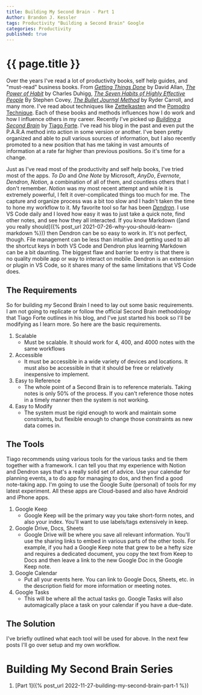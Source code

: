 ```yaml
---
title: Building My Second Brain - Part 1
Author: Brandon J. Kessler
tags: Productivity "Building a Second Brain" Google
categories: Productivity
published: true
---
```


<h1>{{ page.title }}</h1>

Over the years I've read a lot of productivity books, self help guides, and "must-read" business books. From _[Getting Things Done](https://gettingthingsdone.com/)_ by David Allan, _[The Power of Habit](https://charlesduhigg.com/the-power-of-habit/)_ by Charles Duhigg, _[The Seven Habits of Highly Effective People](https://en.wikipedia.org/wiki/The_7_Habits_of_Highly_Effective_People)_ By Stephen Covey, _[The Bullet Journal Method](https://bulletjournal.com/pages/book)_ by Ryder Carroll, and many more. I've read about techniques like [Zettelkasten](https://zettelkasten.de/introduction/) and the [Pomodro Technique](https://en.wikipedia.org/wiki/Pomodoro_Technique). Each of these books and methods influences how I do work and how I influence others in my career. Recently I've picked up _[Building a Second Brain](https://www.buildingasecondbrain.com/)_ by [Tiago Forte](https://fortelabs.com/). I've read his blog in the past and even put the P.A.R.A method into action in some version or another. I've been pretty organized and able to pull various sources of information, but I also recently promoted to a new position that has me taking in vast amounts of information at a rate far higher than previous positions. So it's time for a change.

<!--more-->

Just as I've read most of the productivity and self help books, I've tried most of the apps. _To Do_ and _One Note_ by Microsoft, _AnyDo_, _Evernote_, _Dendron_, _Notion_, a combination of all of them, and countless others that I don't remember. _Notion_ was my most recent attempt and while it is extremely powerful, I felt it over-complicated things too much for me. The capture and organize process was a bit too slow and I hadn't taken the time to hone my workflow to it. My favorite tool so far has been _[Dendron](https://www.dendron.so/)_. I use VS Code daily and I loved how easy it was to just take a quick note, find other notes, and see how they all interacted. If you know Markdown ([and you really should]({% post_url 2021-07-26-why-you-should-learn-markdown %})) then Dendron can be so easy to work in. It's not perfect, though. File management can be less than intuitive and getting used to all the shortcut keys in both VS Code and Dendron plus learning Markdown can be a bit daunting. The biggest flaw and barrier to entry is that there is no quality mobile app or way to interact on mobile. Dendron is an extension or plugin in VS Code, so it shares many of the same limitations that VS Code does.

## The Requirements

So for building _my_ Second Brain I need to lay out some basic requirements. I am not going to replicate or follow the official Second Brain methodology that Tiago Forte outlines in his blog, and I've just started his book so I'll be modifying as I learn more. So here are the basic requirements.

1. Scalable
    - Must be scalable. It should work for 4, 400, and 4000 notes with the same workflows
1. Accessible
    - It must be accessible in a wide variety of devices and locations. It must also be accessible in that it should be free or relatively inexpensive to implement.
1. Easy to Reference
    - The whole point of a Second Brain is to reference materials. Taking notes is only 50% of the process. If you can't reference those notes in a timely manner then the system is not working.
1. Easy to Modify
    - The system must be rigid enough to work and maintain some constraints, but flexible enough to change those constraints as new data comes in.

## The Tools

Tiago recommends using various tools for the various tasks and tie them together with a framework. I can tell you that my experience with Notion and Dendron says that's a really solid set of advice. Use your calendar for planning events, a to do app for managing to dos, and then find a good note-taking app. I'm going to use the Google Suite (personal) of tools for my latest experiment. All these apps are Cloud-based and also have Android and iPhone apps.

1. Google Keep
    - Google Keep will be the primary way you take short-form notes, and also your index. You'll want to use labels/tags extensively in keep.
1. Google Drive, Docs, Sheets
    - Google Drive will be where you save all relevant information. You'll use the sharing links to embed in various parts of the other tools. For example, if you had a Google Keep note that grew to be a hefty size and requires a dedicated document, you copy the text from Keep to Docs and then leave a link to the new Google Doc in the Google Keep note.
1. Google Calendar
    - Put all your events here. You can link to Google Docs, Sheets, etc. in the description field for more information or meeting notes.
1. Google Tasks
    - This will be where all the actual tasks go. Google Tasks will also automagically place a task on your calendar if you have a due-date.

## The Solution

I've briefly outlined what each tool will be used for above. In the next few posts I'll go over setup and my own workflow.

# Building My Second Brain Series

1. [Part 1]({% post_url 2022-11-27-building-my-second-brain-part-1 %})
